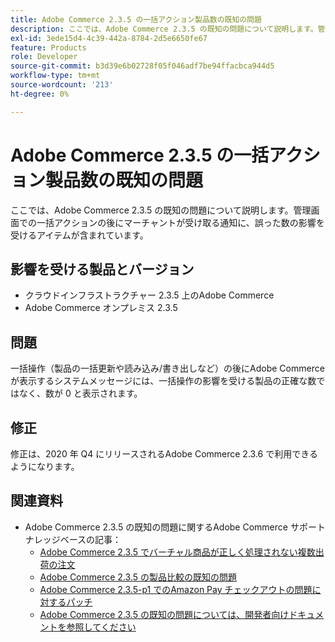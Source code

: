 ```yaml
---
title: Adobe Commerce 2.3.5 の一括アクション製品数の既知の問題
description: ここでは、Adobe Commerce 2.3.5 の既知の問題について説明します。管理画面での一括アクションの後にマーチャントが受け取る通知に、誤った数の影響を受けるアイテムが含まれています。
exl-id: 3ede15d4-4c39-442a-8784-2d5e6650fe67
feature: Products
role: Developer
source-git-commit: b3d39e6b02728f05f046adf7be94ffacbca944d5
workflow-type: tm+mt
source-wordcount: '213'
ht-degree: 0%

---
```


# Adobe Commerce 2.3.5 の一括アクション製品数の既知の問題

ここでは、Adobe Commerce 2.3.5 の既知の問題について説明します。管理画面での一括アクションの後にマーチャントが受け取る通知に、誤った数の影響を受けるアイテムが含まれています。

## 影響を受ける製品とバージョン

* クラウドインフラストラクチャー 2.3.5 上のAdobe Commerce
* Adobe Commerce オンプレミス 2.3.5

## 問題

一括操作（製品の一括更新や読み込み/書き出しなど）の後にAdobe Commerceが表示するシステムメッセージには、一括操作の影響を受ける製品の正確な数ではなく、数が 0 と表示されます。

## 修正

修正は、2020 年 Q4 にリリースされるAdobe Commerce 2.3.6 で利用できるようになります。

## 関連資料

* Adobe Commerce 2.3.5 の既知の問題に関するAdobe Commerce サポートナレッジベースの記事：
   * [Adobe Commerce 2.3.5 でバーチャル商品が正しく処理されない複数出荷の注文](/help/troubleshooting/miscellaneous/magento-2-3-5-known-issue-virtual-product-multi-ship-orders.md)
   * [Adobe Commerce 2.3.5 の製品比較の既知の問題](/help/troubleshooting/storefront/product-comparison-known-issue-in-magento-2-3-5.md)
   * [Adobe Commerce 2.3.5-p1 でのAmazon Pay チェックアウトの問題に対するパッチ](/help/troubleshooting/payments/patch-for-amazon-pay-checkout-issue-in-magento-2-3-5-p1.md)
   * [Adobe Commerce 2.3.5 の既知の問題については、開発者向けドキュメントを参照してください ](https://commerce-docs.github.io/devdocs-archive/2.3/guides/v2.3/release-notes/release-notes-2-3-5-commerce.html#known-issues)
